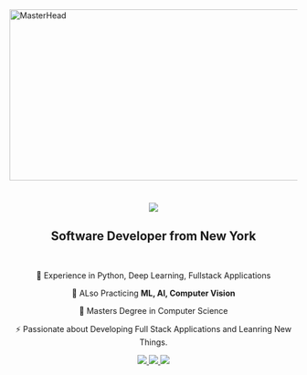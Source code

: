 <img src="https://64.media.tumblr.com/c5543874b9cbe98da1d20945a45e989b/tumblr_o5a5r9Z9O71tvppquo1_r1_1280.gifv" alt="MasterHead" width="1000" height="300">

<h1 align="center">
    <img src="https://readme-typing-svg.herokuapp.com/?font=Righteous&size=35&center=true&vCenter=true&width=500&height=70&duration=3000&lines=Hi+There!+👋;+I'm+Pranav+Patil;" />
</h1>
<h2 align="center">Software Developer from New York </h2>

<br/>

<div align="center">
 
 🔭 Experience in Python, Deep Learning, Fullstack Applications
 
 🌱 ALso Practicing **ML, AI, Computer Vision**

💬 Masters Degree in Computer Science

⚡ Passionate about Developing Full Stack Applications and Leanring New Things.

 </div>


<div align="center"> 
  <a href="mailto:pranavpatil650@gmail.com">
    <img src="https://img.shields.io/badge/Gmail-333333?style=for-the-badge&logo=gmail&logoColor=red" />
  </a>
  <a href="https://www.linkedin.com/in/pranavpatil8612/" target="_blank">
    <img src="https://img.shields.io/badge/LinkedIn-0077B5?style=for-the-badge&logo=linkedin&logoColor=white" target="_blank" />
  </a>
  <a href="https://pranavpatilrma.netlify.app/" target="_blank">
     <img src="https://img.shields.io/badge/Portfolio-FF5722?style=for-the-badge&logo=todoist&logoColor=white" target="_blank" /> <!-- sqlite, safari, google-chrome are other good icon options -->
  </a>
</div>
